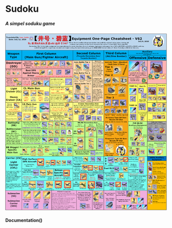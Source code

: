 # Sudoku
##### A simpel soduku game
![TestGraphic](https://github.com/WREX-YX/Group5Project/blob/main/datatier.png)
#### Documentation()
